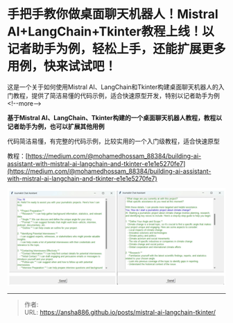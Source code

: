 # 手把手教你做桌面聊天机器人！Mistral AI&#43;LangChain&#43;Tkinter教程上线！以记者助手为例，轻松上手，还能扩展更多用例，快来试试吧！

这是一个关于如何使用Mistral AI、LangChain和Tkinter构建桌面聊天机器人的入门教程，提供了简洁易懂的代码示例，适合快速原型开发，特别以记者助手为例
&lt;!--more--&gt;

**基于Mistral AI、LangChain、Tkinter构建的一个桌面聊天机器人教程，教程以记者助手为例，也可以扩展其他用例**

代码简洁易懂，有完整的代码示例，比较实用的一个入门级教程，适合快速原型

教程：[https://medium.com/@mohamedhossam_88384/building-ai-assistant-with-mistral-ai-langchain-and-tkinter-e1e1e5270fe7](https://medium.com/@mohamedhossam_88384/building-ai-assistant-with-mistral-ai-langchain-and-tkinter-e1e1e5270fe7)


![](https://raw.githubusercontent.com/ansha886/blog-images/master/Mistral-AI-LangChain-Tkinter.webp)

---

> 作者:   
> URL: https://ansha886.github.io/posts/mistral-ai-langchain-tkinter/  

